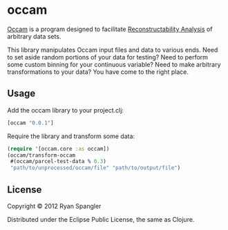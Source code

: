 # occam

[Occam](http://dmm.sysc.pdx.edu) is a program designed to facilitate [Reconstructability Analysis](http://www.sysc.pdx.edu/download/papers/ldlpitfabstract.htm) of arbitrary data sets.

This library manipulates Occam input files and data to various ends.  Need to set aside random portions of your data for testing?  Need to perform some custom binning for your continuous variable?  Need to make arbitrary transformations to your data?  You have come to the right place.

## Usage

Add the occam library to your project.clj:

```clj
[occam "0.0.1"]
```

Require the library and transform some data:

```clj
(require '[occam.core :as occam])
(occam/transform-occam 
 #(occam/parcel-test-data % 0.3) 
 "path/to/unprocessed/occam/file" "path/to/output/file")
```

## License

Copyright © 2012 Ryan Spangler

Distributed under the Eclipse Public License, the same as Clojure.
